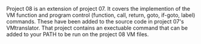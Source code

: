 Project 08 is an extension of project 07. It covers the implemention of the VM function and program control (function, call, return, goto, if-goto, label) commands. These have been added to the source code in project 07's VMtranslator. That project contains an exectuable command that can be added to your PATH to be run on the project 08 VM files.